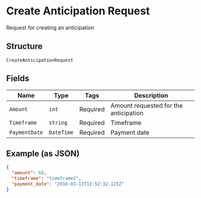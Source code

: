
# Create Anticipation Request

Request for creating an anticipation

## Structure

`CreateAnticipationRequest`

## Fields

| Name | Type | Tags | Description |
|  --- | --- | --- | --- |
| `Amount` | `int` | Required | Amount requested for the anticipation |
| `Timeframe` | `string` | Required | Timeframe |
| `PaymentDate` | `DateTime` | Required | Payment date |

## Example (as JSON)

```json
{
  "amount": 68,
  "timeframe": "timeframe2",
  "payment_date": "2016-03-13T12:52:32.123Z"
}
```

